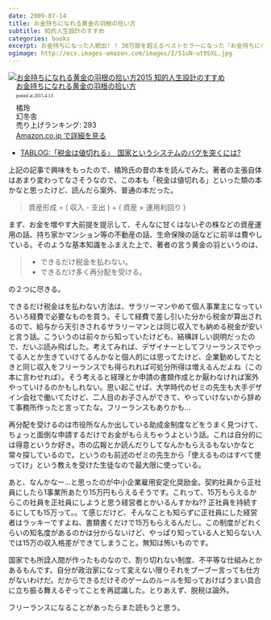 ```yaml
---
date: 2009-07-14
title: お金持ちになれる黄金の羽根の拾い方
subtitle: 知的人生設計のすすめ
categories: books
excerpt: お金持ちになった人続出! ! 30万部を超えるベストセラーになった『お金持ちになれる黄金の羽根の拾い方』を12年ぶりに全面改訂。
ogimage: http://ecx.images-amazon.com/images/I/51uN-ut9SXL.jpg
---
```


<div class="azlink-box"><div class="azlink-image" style="float:left"><a href="http://www.amazon.co.jp/exec/obidos/ASIN/B00NUTUVI4/warikiru-22/" name="azlinklink" target="_blank"><img src="http://ecx.images-amazon.com/images/I/51uN-ut9SXL._SL160_.jpg" alt="お金持ちになれる黄金の羽根の拾い方2015 知的人生設計のすすめ" style="border:none" /></a></div><div class="azlink-info" style="float:left;margin-left:15px;line-height:120%"><div class="azlink-name" style="margin-bottom:10px;line-height:120%"><a href="http://www.amazon.co.jp/exec/obidos/ASIN/B00NUTUVI4/warikiru-22/" name="azlinklink" target="_blank">お金持ちになれる黄金の羽根の拾い方</a><div class="azlink-powered-date" style="font-size:7pt;margin-top:5px;font-family:verdana;line-height:120%">posted at 2015.4.13</div></div><div class="azlink-detail">橘玲<br />幻冬舎<br />売り上げランキング: 293<br /></div><div class="azlink-link" style="margin-top:5px"><a href="http://www.amazon.co.jp/exec/obidos/ASIN/B00NUTUVI4/warikiru-22/" target="_blank">Amazon.co.jp で詳細を見る</a></div></div><div class="azlink-footer" style="clear:left"></div></div>

+ [TABLOG:「税金は値切れる」　国家というシステムのバグを突くには?](http://blog.livedoor.jp/tabbata/archives/50693023.html)

上記の記事で興味をもったので、橘玲氏の昔の本を読んでみた。著者の主張自体はあまり変わってなさそうなので、この本も「税金は値切れる」といった類の本かなと思ったけど、読んだら案外、普通の本だった。

> 資産形成 = ( 収入 - 支出 ) + ( 資産 × 運用利回り )

まず、お金を増やす大前提を提示して、そんなに甘くはないぞの株などの資産運用の話、持ち家かマンション等の不動産の話、生命保険の話などに前半は費やしている。そのような基本知識をふまえた上で、著者の言う黄金の羽というのは、

> + できるだけ税金を払わない。
> + できるだけ多く再分配を受ける。

の２つに尽きる。

できるだけ税金はを払わない方法は、サラリーマンやめて個人事業主になっていろいろ経費で必要なものを買う。そして経費で差し引いた分から税金が算出されるので、給与から天引きされるサラリーマンとは同じ収入でも納める税金が安いと言う話。こういうのは前々から知っていたけども、結構詳しい説明だったので、だいぶ読み飛ばした。考えてみれば、デザイナーとしてフリーランスでやってる人とか生きていけてるんかなと個人的には思ってたけど、企業勤めしてたときと同じ収入をフリーランスでも得られれば可処分所得は増えるんだよね（この本に言わせれば）。そう考えると経理とか申請の書類作成とか厭わなければ案外やっていけるのかもしれない。思い起こせば、大学時代のゼミの先生も大手デザイン会社で働いてたけど、二人目のお子さんができて、やっていけないから辞めて事務所作ったと言ってたな。フリーランスもありかも...

再分配を受けるのは市役所なんか出している助成金制度などをうまく見つけて、ちょっと面倒な申請するだけでお金がもらえちゃうよという話。これは自分的には得意というか好き。市の広報とか読んだりしてなんかもらえるもないかなと常々探しているので。というのも前述のゼミの先生から「使えるものはすべて使ってけ」という教えを受けた生徒なので最大限に使っている。


あと、なんかなー...と思ったのが中小企業雇用安定化奨励金。契約社員から正社員にしたら1事業所あたり15万円もらえるそうです。これって、15万もらえるからこの社員を正社員にしようと思う経営者とかいるんすかね?? 正社員を持続するにしても15万って。。て感じだけど、そんなことも知らずに正社員にした経営者はラッキーですよね、書類書くだけで15万もらえるんだし。この制度がどれくらいの知名度があるのかは分からないけど、やっぱり知っている人と知らない人では15万の収入格差ができてしまうこと。無知は怖いものです。

国家でも所詮人間が作ったものなので、割り切れない制度、不平等な仕組みとかあるもんです。自分が政治家になって変えない限りそれをブーブー言っても仕方がないわけだ。だからできるだけそのゲームのルールを知っておけばうまい具合に立ち振る舞えるぞってことを再認識した。とりあえず、脱税は論外。

フリーランスになることがあったらまた読もうと思う。





